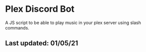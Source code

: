 # Plex Discord Bot

A JS script to be able to play music in your plex server using slash commands.

 ## Last updated: 01/05/21
